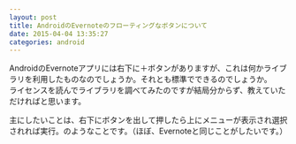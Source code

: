 ```yaml
---
layout: post
title: AndroidのEvernoteのフローティングなボタンについて
date: 2015-04-04 13:35:27
categories: android
---
```

<p>AndroidのEvernoteアプリには右下に＋ボタンがありますが、これは何かライブラリを利用したものなのでしょうか。それとも標準でできるのでしょうか。<br>
ライセンスを読んでライブラリを調べてみたのですが結局分からず、教えていただければと思います。</p>

<p>主にしたいことは、右下にボタンを出して押したら上にメニューが表示され選択されれば実行。のようなことです。（ほぼ、Evernoteと同じことがしたいです。）</p>
